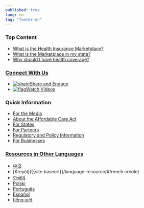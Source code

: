 ```yaml
---
published: true
lang: en
tag: "footer-en"
---
```


### Top Content
- [What is the Health Insurance Marketplace?]({{site.baseurl}}/what-is-the-health-insurance-marketplace)
-	[What is the Marketplace in my state?]({{site.baseurl}}/what-is-the-marketplace-in-my-state)
-	[Why should I have health coverage?]({{site.baseurl}}/why-should-i-have-health-coverage)


### [Connect With Us]({{site.baseurl}}/connect)

- [![share]()Share and Engage]({{site.baseurl}}/connect/#twitter)
- [![flag]()Watch Videos]({{site.baseurl}}/connect/#youtube)

### Quick Information

- [For the Media](#)
- [About the Affordable Care Act](#)
- [For States](#)
- [For Partners](#)
- [Regulatory and Policy Information](#)
- [For Businesses]({{site.baseurl}}/what-do-large-business-owners-need-to-know/)

### [Resources in Other Languages]({{site.baseurl}}/language-resource)

- [中文]({{site.baseurl}}/language-resource/#chinese)
- [Kreyòl]({{site.baseurl}}/language-resource/#french creole)
- [한국어]({{site.baseurl}}/language-resource/#korean)
- [Polski]({{site.baseurl}}/language-resource/#polish)
- [Português]({{site.baseurl}}/language-resource/#portuguese)
- [Español]({{site.baseurl}}/language-resource/#spanish)
- [tiếng việt]({{site.baseurl}}/language-resource/#vietnamese)